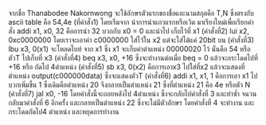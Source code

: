 จากชื่อ Thanabodee Nakornwong จะใช้อักษรตัวแรกของชื่อและนามสกุลคือ T,N
ซึ่งตรงกับ ascii table คือ 54,4e (ที่คำสั่ง1) โดยเริ่มจาก นำการนำแถวแรกหรือเวิด มาเรียงใหม่เพื่อเรียกคำสั่ง
addi x1, x0, 32 คือการนำ 32 บวกกับ x0 = 0 และนำไป เก็บไว้ที่ x1 
(คำสั่งที่2) lui x2, 0xc0000000 โดยเราจะเอาค่า c0000000 ใส่ไว้ใน x2 แต่จะใส่ได้แค่ 20bit บน
(คำสั่งที่3) lbu x3, 0(x1) จะโหลดไบท์ จาก x1 ซึ่ง x1 จะเก็บค่าตำแหน่ง 00000020 ไว้ นั่นคือ 54 หรือตัวT ไปเก็บที่ x3
(คำสั่งที่4) beq x3, x0,  +16 ซึ่งจะทำงานต่อเมื่อ beq = 0 แล้วจะกระโดดไปที่ +16 หรือ ถัดไป 4ตำแหน่ง
(คำสั่งที่5) sb x3, 0(x2) คือการเอาx3 ไปใส่ที่x2 แล้วจะแสดงที่ตำแหน่ง output(c000000data) ซึ่งจะแสดงตัวT
(คำสั่งที่6) addi x1, x1, 1 คือการเอา x1 ไปบวกเพิ่มขึ้น 1 ซึ่งเดิมคือตำแหน่ง 20 จึงกลายเป็นตำแหน่ง 21 
ซึ่งที่ตำแหน่ง 21 คือ 4e หรือตัว N
(คำสั่งที่7) jal x0,  -16 โดยคำสั่งนี้จะถอยหลังไป 4ตำแหน่ง ซึ่งจะกลับไปคำสั่งที่ 3 และทำซ้ำ 
จนวนกลับมาคำสั่งที่ 6 อีกครั้ง และกลายเป็นตำแหน่ง 22 ซึ่งจะไม่มีตัวอักษร โดยคำสั่งที่ 4 จะทำงาน และกระโดดถัดไป4 ตำแหน่ง และหยุดการทำงาน
